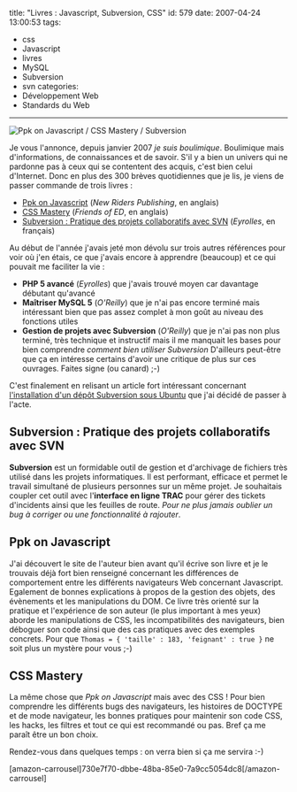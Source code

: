 title: "Livres : Javascript, Subversion, CSS"
id: 579
date: 2007-04-24 13:00:53
tags:
- css
- Javascript
- livres
- MySQL
- Subversion
- svn
categories:
- Développement Web
- Standards du Web
---

![Ppk on Javascript / CSS Mastery / Subversion](https://oncletom.io/images/2007/04/ppk-javascript-css-mastery-subversion.png)

Je vous l'annonce, depuis janvier 2007 _je suis boulimique_. Boulimique mais d'informations, de connaissances et de savoir. S'il y a bien un univers qui ne pardonne pas à ceux qui se contentent des acquis, c'est bien celui d'Internet. Donc en plus des 300 brèves quotidiennes que je lis, je viens de passer commande de trois livres :

*   [Ppk on Javascript](http://www.quirksmode.org/book/) (_New Riders Publishing_, en anglais)
*   [CSS Mastery](http://www.cssmastery.com/) (_Friends of ED_, en anglais)
*   [Subversion : Pratique des projets collaboratifs avec SVN](http://www.editions-eyrolles.com/Livre/9782212119190/subversion) (_Eyrolles_, en français)
<!--more-->
Au début de l'année j'avais jeté mon dévolu sur trois autres références pour voir où j'en étais, ce que j'avais encore à apprendre (beaucoup) et ce qui pouvait me faciliter la vie :

*   **PHP 5 avancé** (_Eyrolles_) que j'avais trouvé moyen car davantage débutant qu'avancé
*   **Maîtriser MySQL 5** (_O'Reilly_) que je n'ai pas encore terminé mais intéressant bien que pas assez complet à mon goût au niveau des fonctions utiles
*   **Gestion de projets avec Subversion** (_O'Reilly_) que je n'ai pas non plus terminé, très technique et instructif mais il me manquait les bases pour bien comprendre _comment bien utiliser Subversion_
D'ailleurs peut-être que ça en intéresse certains d'avoir une critique de plus sur ces ouvrages. Faites signe (ou canard) ;-)

C'est finalement en relisant un article fort intéressant concernant [l'installation d'un dépôt Subversion sous Ubuntu](http://www.biologeek.com/journal/index.php/installer-un-depot-subversion-sous-ubuntu) que j'ai décidé de passer à l'acte.

## Subversion : Pratique des projets collaboratifs avec SVN

**Subversion** est un formidable outil de gestion et d'archivage de fichiers très utilisé dans les projets informatiques. Il est performant, efficace et permet le travail simultané de plusieurs personnes sur un même projet. Je souhaitais coupler cet outil avec l'**interface en ligne TRAC** pour gérer des tickets d'incidents ainsi que les feuilles de route. _Pour ne plus jamais oublier un bug à corriger ou une fonctionnalité à rajouter_.

## Ppk on Javascript

J'ai découvert le site de l'auteur bien avant qu'il écrive son livre et je le trouvais déjà fort bien renseigné concernant les différences de comportement entre les différents navigateurs Web concernant Javascript. Egalement de bonnes explications à propos de la gestion des objets, des évènements et les manipulations du DOM. Ce livre très orienté sur la pratique et l'expérience de son auteur (le plus important à mes yeux) aborde les manipulations de CSS, les incompatibilités des navigateurs, bien déboguer son code ainsi que des cas pratiques avec des exemples concrets. Pour que `Thomas = { 'taille' : 183, 'feignant' : true }` ne soit plus un mystère pour vous ;-)

## CSS Mastery

La même chose que _Ppk on Javascript_ mais avec des CSS ! Pour bien comprendre les différents bugs des navigateurs, les histoires de DOCTYPE et de mode navigateur, les bonnes pratiques pour maintenir son code CSS, les hacks, les filtres et tout ce qui est recommandé ou pas. Bref ça me paraît être un bon choix.

Rendez-vous dans quelques temps : on verra bien si ça me servira :-)

[amazon-carrousel]730e7f70-dbbe-48ba-85e0-7a9cc5054dc8[/amazon-carrousel]